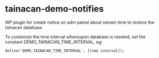 # tainacan-demo-notifies

WP plugin for create notice on adm painel about remain time to restore the tainacan database.

To customize the time interval whereupon database is reseted, set the constant DEMO_TAINACAN_TIME_INTERVAL, eg:

```
define('DEMO_TAINACAN_TIME_INTERVAL', [time interval]);
```
